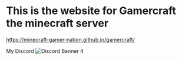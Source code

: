 # This is the website for Gamercraft the minecraft server
https://minecraft-gamer-nation.github.io/gamercraft/

My Discord
![Discord Banner 4](https://discordapp.com/api/guilds/1180945575605182685/widget.png?style=banner4)
